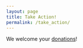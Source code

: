 ```yaml
---
layout: page
title: Take Action!
permalink: /take_action/
---
```


We welcome your
[donations](https://venmo.com/atlyouthaffirmed)!
